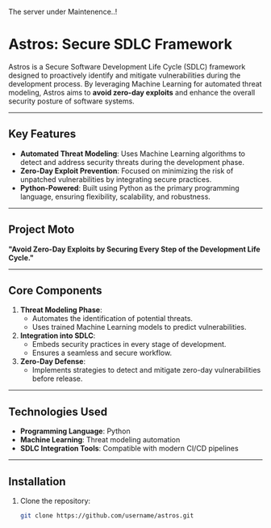 The server under Maintenence..!
# **Astros: Secure SDLC Framework**

Astros is a Secure Software Development Life Cycle (SDLC) framework designed to proactively identify and mitigate vulnerabilities during the development process. By leveraging Machine Learning for automated threat modeling, Astros aims to **avoid zero-day exploits** and enhance the overall security posture of software systems.

---

## **Key Features**
- **Automated Threat Modeling**: Uses Machine Learning algorithms to detect and address security threats during the development phase.
- **Zero-Day Exploit Prevention**: Focused on minimizing the risk of unpatched vulnerabilities by integrating secure practices.
- **Python-Powered**: Built using Python as the primary programming language, ensuring flexibility, scalability, and robustness.

---

## **Project Moto**
**"Avoid Zero-Day Exploits by Securing Every Step of the Development Life Cycle."**

---

## **Core Components**
1. **Threat Modeling Phase**:
   - Automates the identification of potential threats.
   - Uses trained Machine Learning models to predict vulnerabilities.
2. **Integration into SDLC**:
   - Embeds security practices in every stage of development.
   - Ensures a seamless and secure workflow.
3. **Zero-Day Defense**:
   - Implements strategies to detect and mitigate zero-day vulnerabilities before release.

---

## **Technologies Used**
- **Programming Language**: Python
- **Machine Learning**: Threat modeling automation
- **SDLC Integration Tools**: Compatible with modern CI/CD pipelines

---

## **Installation**
1. Clone the repository:
   ```bash
   git clone https://github.com/username/astros.git
